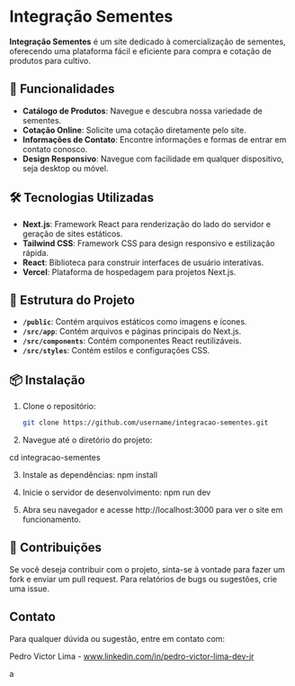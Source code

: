 # Integração Sementes

**Integração Sementes** é um site dedicado à comercialização de sementes, oferecendo uma plataforma fácil e eficiente para compra e cotação de produtos para cultivo. 

## 🚀 Funcionalidades

- **Catálogo de Produtos**: Navegue e descubra nossa variedade de sementes.
- **Cotação Online**: Solicite uma cotação diretamente pelo site.
- **Informações de Contato**: Encontre informações e formas de entrar em contato conosco.
- **Design Responsivo**: Navegue com facilidade em qualquer dispositivo, seja desktop ou móvel.

## 🛠 Tecnologias Utilizadas

- **Next.js**: Framework React para renderização do lado do servidor e geração de sites estáticos.
- **Tailwind CSS**: Framework CSS para design responsivo e estilização rápida.
- **React**: Biblioteca para construir interfaces de usuário interativas.
- **Vercel**: Plataforma de hospedagem para projetos Next.js.

## 📁 Estrutura do Projeto

- **`/public`**: Contém arquivos estáticos como imagens e ícones.
- **`/src/app`**: Contém arquivos e páginas principais do Next.js.
- **`/src/components`**: Contém componentes React reutilizáveis.
- **`/src/styles`**: Contém estilos e configurações CSS.

## 📦 Instalação

1. Clone o repositório:

   ```bash
   git clone https://github.com/username/integracao-sementes.git

2. Navegue até o diretório do projeto:

  cd integracao-sementes

3. Instale as dependências:
  npm install

4. Inicie o servidor de desenvolvimento:
  npm run dev

5. Abra seu navegador e acesse http://localhost:3000 para ver o site em funcionamento.


## 📝 Contribuições
Se você deseja contribuir com o projeto, sinta-se à vontade para fazer um fork e enviar um pull request. Para relatórios de bugs ou sugestões, crie uma issue.

## Contato
Para qualquer dúvida ou sugestão, entre em contato com:

Pedro Victor Lima - www.linkedin.com/in/pedro-victor-lima-dev-jr

a
